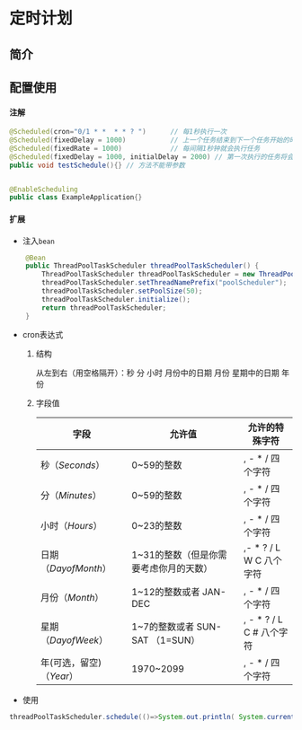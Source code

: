 # 定时计划

## 简介



## 配置使用

#### 注解

```java
@Scheduled(cron="0/1 * *  * * ? ")		// 每1秒执行一次
@Scheduled(fixedDelay = 1000) 		    // 上一个任务结束到下一个任务开始的时间间隔为固定的1秒
@Scheduled(fixedRate = 1000)			// 每间隔1秒钟就会执行任务
@Scheduled(fixedDelay = 1000, initialDelay = 2000) // 第一次执行的任务将会延迟2秒钟后才会启动
public void testSchedule(){} // 方法不能带参数


@EnableScheduling
public class ExampleApplication{}
```



#### 扩展

- 注入`bean`

```java
    @Bean
    public ThreadPoolTaskScheduler threadPoolTaskScheduler() {
        ThreadPoolTaskScheduler threadPoolTaskScheduler = new ThreadPoolTaskScheduler();
        threadPoolTaskScheduler.setThreadNamePrefix("poolScheduler");
        threadPoolTaskScheduler.setPoolSize(50);
        threadPoolTaskScheduler.initialize();
        return threadPoolTaskScheduler;
    }
```

- cron表达式

  1. 结构

     从左到右（用空格隔开）：秒 分 小时 月份中的日期 月份 星期中的日期 年份

  2. 字段值

     | 字段                     | 允许值                                 | 允许的特殊字符             |
     | ------------------------ | -------------------------------------- | -------------------------- |
     | 秒（*Seconds*）          | 0~59的整数                             | , - * /   四个字符         |
     | 分（*Minutes*）          | 0~59的整数                             | , - * /   四个字符         |
     | 小时（*Hours*）          | 0~23的整数                             | , - * /   四个字符         |
     | 日期（*DayofMonth*）     | 1~31的整数（但是你需要考虑你月的天数） | ,- * ? / L W C   八个字符  |
     | 月份（*Month*）          | 1~12的整数或者 JAN-DEC                 | , - * /   四个字符         |
     | 星期（*DayofWeek*）      | 1~7的整数或者 SUN-SAT （1=SUN）        | , - * ? / L C #   八个字符 |
     | 年(可选，留空)（*Year*） | 1970~2099                              | , - * /   四个字符         |

- 使用

```java
threadPoolTaskScheduler.schedule(()=>System.out.println( System.currentTimeMillis()),new CronTrigger("0 */1 * * * *")) //每1分钟执行一次
```


